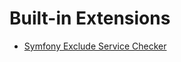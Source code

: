 # Built-in Extensions

* [Symfony Exclude Service Checker](./built-in-extensions/symfony_exclude_service_checker.md)

